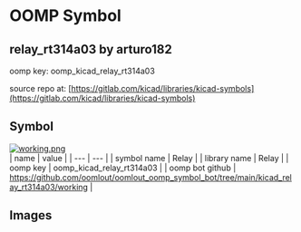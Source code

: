 # OOMP Symbol  
## relay_rt314a03  by arturo182  
  
oomp key: oomp_kicad_relay_rt314a03  
  
source repo at: [https://gitlab.com/kicad/libraries/kicad-symbols](https://gitlab.com/kicad/libraries/kicad-symbols)  
## Symbol  
  
[![working.png](working_600.png)](working.png)  
| name | value | 
| --- | --- | 
| symbol name | Relay | 
| library name | Relay | 
| oomp key | oomp_kicad_relay_rt314a03 | 
| oomp bot github | https://github.com/oomlout/oomlout_oomp_symbol_bot/tree/main/kicad_relay_rt314a03/working | 
## Images  
